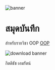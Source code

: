 ![banner](https://github.com/66114540092/66114540092/assets/159877867/ad72a7af-13f1-4066-8970-acdfaee87058)

# สมุดบันทึก

สำหรับรายวิชา OOP [OOP](https://66114540092.github.io)

![download banner](./banner.jpg)

กิตติธัช เอมรัตน์
